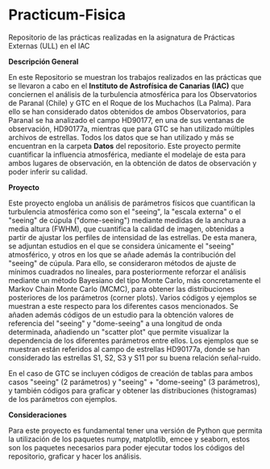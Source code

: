 # Practicum-Fisica
Repositorio de las prácticas realizadas en la asignatura de Prácticas Externas (ULL) en el IAC

**Descripción General**

En este Repositorio se muestran los trabajos realizados en las prácticas que se llevaron a cabo en el **Instituto de Astrofísica de Canarias (IAC)** que conciernen el análisis de la turbulencia atmosférica para los Observatorios de Paranal (Chile) y GTC en el Roque de los Muchachos (La Palma). Para ello se han considerado datos obtenidos de ambos Observatorios, para Paranal se ha analizado el campo HD90177, en una de sus ventanas de observación, HD90177a, mientras que para GTC se han utilizado múltiples archivos de estrellas. Todos los datos que se han utilizado y más se encuentran en la carpeta **Datos** del repositorio. Este proyecto permite cuantificar la influencia atmosférica, mediante el modelaje de esta para ambos lugares de observación, en la obtención de datos de observación y poder inferir su calidad. 

**Proyecto**

Este proyecto engloba un análisis de parámetros físicos que cuantifican la turbulencia atmosférica como son el "seeing", la "escala externa" o el "seeing" de cúpula ("dome-seeing") mediante medidas de la anchura a media altura (FWHM), que cuantifica la calidad de imagen, obtenidas a partir de ajustar los perfiles de intensidad de las estrellas. De esta manera, se adjuntan estudios en el que se considera únicamente el "seeing" atmosférico, y otros en los que se añade además la contribución del "seeing" de cúpula. Para ello, se consideraron métodos de ajuste de mínimos cuadrados no lineales, para posteriormente reforzar el análisis mediante un método Bayesiano del tipo Monte Carlo, más concretamente el Markov Chain Monte Carlo (MCMC), para obtener las distribuciones posteriores de los parámetros (corner plots). Varios códigos y ejemplos se muestran a este respecto para los diferentes casos mencionados. Se añaden además códigos de un estudio para la obtención valores de referencia del "seeing" y "dome-seeing" a una longitud de onda determinada, añadiendo un "scatter plot" que permite visualizar la dependencia de los diferentes parámetros entre ellos. Los ejemplos que se muestran están referidos al campo de estrellas HD90177a, donde se han considerado las estrellas S1, S2, S3 y S11 por su buena relación señal-ruido.

En el caso de GTC se incluyen códigos de creación de tablas para ambos casos "seeing" (2 parámetros) y "seeing" + "dome-seeing" (3 parámetros), y también códigos para graficar y obtener las distribuciones (histogramas) de los parámetros con ejemplos.

**Consideraciones**

Para este proyecto es fundamental tener una versión de Python que permita la utilización de los paquetes numpy, matplotlib, emcee y seaborn, estos son los paquetes necesarios para poder ejecutar todos los códigos del repositorio, graficar y hacer los análisis. 
